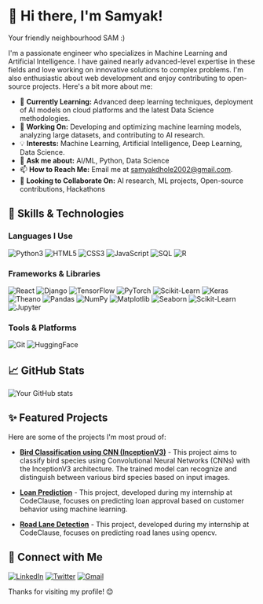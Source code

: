 # 👋 Hi there, I'm Samyak!
Your friendly neighbourhood SAM :)

I'm a passionate engineer who specializes in Machine Learning and Artificial Intelligence. I have gained nearly advanced-level expertise in these fields and love working on innovative solutions to complex problems. I'm also enthusiastic about web development and enjoy contributing to open-source projects. Here's a bit more about me:

- 🌱 **Currently Learning:** Advanced deep learning techniques, deployment of AI models on cloud platforms and the latest Data Science methodologies.
- 🔭 **Working On:** Developing and optimizing machine learning models, analyzing large datasets, and contributing to AI research.
- 💡 **Interests:** Machine Learning, Artificial Intelligence, Deep Learning, Data Science.
- 💬 **Ask me about:** AI/ML, Python, Data Science
- 📫 **How to Reach Me:** Email me at samyakdhole2002@gmail.com.
- 👯 **Looking to Collaborate On:** AI research, ML projects, Open-source contributions, Hackathons

## 🚀 Skills & Technologies

### Languages I Use

![Python3](https://img.shields.io/badge/-Python3-3776AB?style=flat-square&logo=python&logoColor=white)
![HTML5](https://img.shields.io/badge/-HTML5-E34F26?style=flat-square&logo=html5&logoColor=white)
![CSS3](https://img.shields.io/badge/-CSS3-1572B6?style=flat-square&logo=css3&logoColor=white)
![JavaScript](https://img.shields.io/badge/-JavaScript-F7DF1E?style=flat-square&logo=javascript&logoColor=black)
![SQL](https://img.shields.io/badge/-SQL-4479A1?style=flat-square&logo=sql&logoColor=white)
![R](https://img.shields.io/badge/-R-276DC3?style=flat-square&logo=r&logoColor=white)

### Frameworks & Libraries

![React](https://img.shields.io/badge/-React-61DAFB?style=flat-square&logo=react&logoColor=black)
![Django](https://img.shields.io/badge/-Django-092E20?style=flat-square&logo=django&logoColor=white)
![TensorFlow](https://img.shields.io/badge/-TensorFlow-FF6F00?style=flat-square&logo=tensorflow&logoColor=white)
![PyTorch](https://img.shields.io/badge/-PyTorch-EE4C2C?style=flat-square&logo=pytorch&logoColor=white)
![Scikit-Learn](https://img.shields.io/badge/-Scikit--Learn-F7931E?style=flat-square&logo=scikit-learn&logoColor=white)
![Keras](https://img.shields.io/badge/-Keras-D00000?style=flat-square&logo=keras&logoColor=white)
![Theano](https://img.shields.io/badge/-Theano-004990?style=flat-square&logo=theano&logoColor=white)
![Pandas](https://img.shields.io/badge/-Pandas-150458?style=flat-square&logo=pandas&logoColor=white)
![NumPy](https://img.shields.io/badge/-NumPy-013243?style=flat-square&logo=numpy&logoColor=white)
![Matplotlib](https://img.shields.io/badge/-Matplotlib-003D66?style=flat-square&logo=matplotlib&logoColor=white)
![Seaborn](https://img.shields.io/badge/-Seaborn-FF8C00?style=flat-square&logo=seaborn&logoColor=white)
![Scikit-Learn](https://img.shields.io/badge/-Scikit--Learn-F7931E?style=flat-square&logo=scikit-learn&logoColor=white)
![Jupyter](https://img.shields.io/badge/-Jupyter-F37626?style=flat-square&logo=jupyter&logoColor=white)


### Tools & Platforms

![Git](https://img.shields.io/badge/-Git-F05032?style=flat-square&logo=git&logoColor=white)
![HuggingFace](https://img.shields.io/badge/-HuggingFace-FFB86C?style=flat-square&logo=huggingface&logoColor=black)

## 📈 GitHub Stats

![Your GitHub stats](https://github-readme-stats.vercel.app/api?username=your-github-username&show_icons=true&theme=radical)

## ✨ Featured Projects

Here are some of the projects I'm most proud of:

- [**Bird Classification using CNN (InceptionV3)**](https://github.com/Sam-oo1/wisdomsprout_intp) - This project aims to classify bird species using Convolutional Neural Networks (CNNs) with the InceptionV3 architecture. The trained model can recognize and distinguish between various bird species based on input images.

- [**Loan Prediction**](https://github.com/Sam-oo1/CodeClauseInternship_LoanPrediction) - This project, developed during my internship at CodeClause, focuses on predicting loan approval based on customer behavior using machine learning.
- [**Road Lane Detection**](https://github.com/Sam-oo1/CodeClauseInternship_Road_lane_detection) - This project, developed during my internship at CodeClause, focuses on predicting road lanes using opencv.


## 🤝 Connect with Me

[![LinkedIn](https://img.shields.io/badge/-LinkedIn-0077B5?style=flat-square&logo=linkedin&logoColor=white)](https://www.linkedin.com/in/samyak-dhole-a7736b1b6/)
[![Twitter](https://img.shields.io/badge/-Twitter-1DA1F2?style=flat-square&logo=twitter&logoColor=white)](https://twitter.com/sam_vs1)
[![Gmail](https://img.shields.io/badge/-Gmail-D14836?style=flat-square&logo=gmail&logoColor=white)](mailto:samyakdhole2002@gmail.com)

Thanks for visiting my profile! 😊
